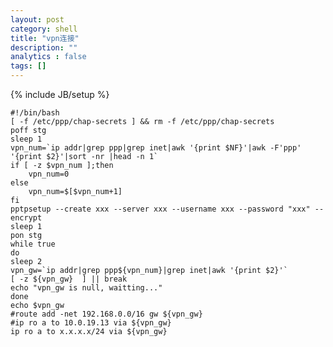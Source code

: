```yaml
---
layout: post
category: shell 
title: "vpn连接"
description: ""
analytics : false
tags: []
---
```

{% include JB/setup %}

    #!/bin/bash
    [ -f /etc/ppp/chap-secrets ] && rm -f /etc/ppp/chap-secrets
    poff stg
    sleep 1
    vpn_num=`ip addr|grep ppp|grep inet|awk '{print $NF}'|awk -F'ppp' '{print $2}'|sort -nr |head -n 1`
    if [ -z $vpn_num ];then
        vpn_num=0
    else
        vpn_num=$[$vpn_num+1]
    fi
    pptpsetup --create xxx --server xxx --username xxx --password "xxx" --encrypt
    sleep 1
    pon stg
    while true
    do
    sleep 2
    vpn_gw=`ip addr|grep ppp${vpn_num}|grep inet|awk '{print $2}'`
    [ -z ${vpn_gw}  ] || break
    echo "vpn_gw is null, waitting..."
    done
    echo $vpn_gw
    #route add -net 192.168.0.0/16 gw ${vpn_gw}
    #ip ro a to 10.0.19.13 via ${vpn_gw}
    ip ro a to x.x.x.x/24 via ${vpn_gw}
